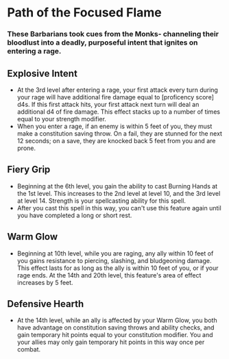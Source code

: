 # Path of the Focused Flame 
### These Barbarians took cues from the Monks- channeling their bloodlust into a deadly, purposeful intent that ignites on entering a rage.


## Explosive Intent
- At the 3rd level after entering a rage, your first attack every turn during
  your rage will have additional fire damage equal to [proficency score] d4s. 
  If this first attack hits, your first attack next turn will deal an additional
  d4 of fire damage. This effect stacks up to a number of times equal to your
  strength modifier.
- When you enter a rage, if an enemy is within 5 feet of you, they must make a
  constitution saving throw. On a fail, they are stunned for the next 12
  seconds; on a save, they are knocked back 5 feet from you and are prone.


## Fiery Grip
- Beginning at the 6th level, you gain the ability to cast Burning Hands at the
  1st level. This increases to the 2nd level at level 10, and the 3rd level at
  level 14. Strength is your spellcasting ability for this spell. 
- After you cast this spell in this way, you can't use this feature again until
  you have completed a long or short rest.


## Warm Glow
- Beginning at 10th level, while you are raging, any ally within 10 feet of you
  gains resistance to piercing, slashing, and bludgeoning damage. This effect
  lasts for as long as the ally is within 10 feet of you, or if your rage ends.
  At the 14th and 20th level, this feature's area of effect increases by 5 feet.


## Defensive Hearth
- At the 14th level, while an ally is affected by your Warm Glow, you both have
  advantage on constitution saving throws and ability checks, and gain temporary
  hit points equal to your constitution modifier. You and your allies may only
  gain temporary hit points in this way once per combat.

